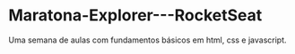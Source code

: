 # Maratona-Explorer---RocketSeat

Uma semana de aulas com fundamentos básicos em html, css e javascript.
